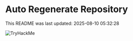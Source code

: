 # Auto Regenerate Repository

This README was last updated: 2025-08-10 05:32:28

 ![TryHackMe](https://tryhackme.com/badge/533634)